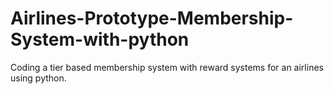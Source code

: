 # Airlines-Prototype-Membership-System-with-python
Coding a tier based membership system with reward systems for an airlines using python. 
